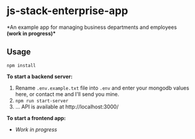 # js-stack-enterprise-app

\*An example app for managing business departments and employees **(work in progress)\***

## Usage

`npm install`

**To start a backend server:**

1. Rename `.env.example.txt` file into `.env` and enter your mongodb values here, or contact me and I'll send you mine.
2. `npm run start-server`
3. ... API is available at http://localhost:3000/

**To start a frontend app:**

- _Work in progress_

